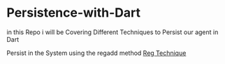 # Persistence-with-Dart
in this Repo i will be Covering Different Techniques to Persist our agent in Dart

Persist in the System using the regadd method [Reg Technique](https://github.com/TheNewAttacker64/Persistence-with-Dart/tree/main/Reg%20Technique)
